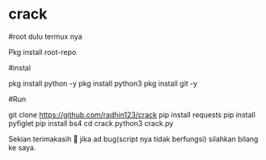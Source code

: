 # crack

#root dulu termux nya

Pkg install root-repo

#instal

pkg install python -y
pkg install python3
pkg install git -y

#Run

git clone https://github.com/radhin123/crack
pip install requests
pip install pyfiglet
pip install bs4
cd crack
python3 crack.py

Sekian terimakasih 🙏 jika ad bug(script nya tidak berfungsi) silahkan bilang ke saya.
